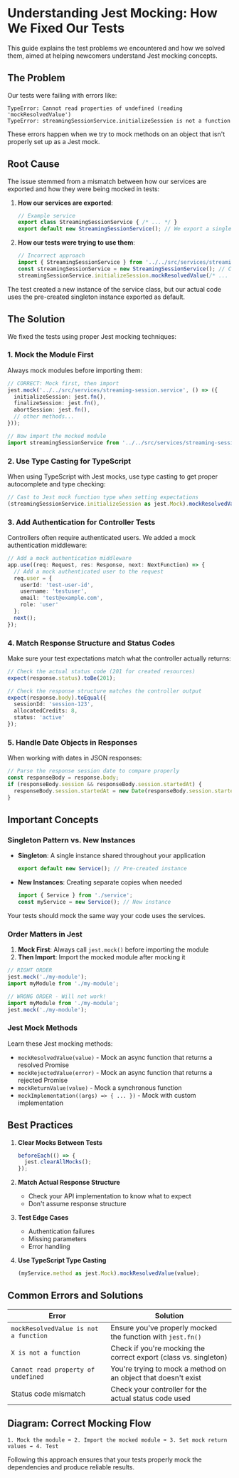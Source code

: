# Understanding Jest Mocking: How We Fixed Our Tests

This guide explains the test problems we encountered and how we solved them, aimed at helping newcomers understand Jest mocking concepts.

## The Problem

Our tests were failing with errors like:

```
TypeError: Cannot read properties of undefined (reading 'mockResolvedValue')
TypeError: streamingSessionService.initializeSession is not a function
```

These errors happen when we try to mock methods on an object that isn't properly set up as a Jest mock.

## Root Cause

The issue stemmed from a mismatch between how our services are exported and how they were being mocked in tests:

1. **How our services are exported**:
   ```typescript
   // Example service
   export class StreamingSessionService { /* ... */ }
   export default new StreamingSessionService(); // We export a singleton instance
   ```

2. **How our tests were trying to use them**:
   ```typescript
   // Incorrect approach
   import { StreamingSessionService } from '../../src/services/streaming-session.service';
   const streamingSessionService = new StreamingSessionService(); // Creating a new instance
   streamingSessionService.initializeSession.mockResolvedValue(/* ... */); // ❌ Error
   ```

The test created a new instance of the service class, but our actual code uses the pre-created singleton instance exported as default.

## The Solution

We fixed the tests using proper Jest mocking techniques:

### 1. Mock the Module First

Always mock modules before importing them:

```typescript
// CORRECT: Mock first, then import
jest.mock('../../src/services/streaming-session.service', () => ({
  initializeSession: jest.fn(),
  finalizeSession: jest.fn(),
  abortSession: jest.fn(),
  // other methods...
}));

// Now import the mocked module
import streamingSessionService from '../../src/services/streaming-session.service';
```

### 2. Use Type Casting for TypeScript

When using TypeScript with Jest mocks, use type casting to get proper autocomplete and type checking:

```typescript
// Cast to Jest mock function type when setting expectations
(streamingSessionService.initializeSession as jest.Mock).mockResolvedValue(mockSession);
```

### 3. Add Authentication for Controller Tests

Controllers often require authenticated users. We added a mock authentication middleware:

```typescript
// Add a mock authentication middleware
app.use((req: Request, res: Response, next: NextFunction) => {
  // Add a mock authenticated user to the request
  req.user = {
    userId: 'test-user-id',
    username: 'testuser',
    email: 'test@example.com',
    role: 'user'
  };
  next();
});
```

### 4. Match Response Structure and Status Codes

Make sure your test expectations match what the controller actually returns:

```typescript
// Check the actual status code (201 for created resources)
expect(response.status).toBe(201);

// Check the response structure matches the controller output
expect(response.body).toEqual({
  sessionId: 'session-123',
  allocatedCredits: 8,
  status: 'active'
});
```

### 5. Handle Date Objects in Responses

When working with dates in JSON responses:

```typescript
// Parse the response session date to compare properly
const responseBody = response.body;
if (responseBody.session && responseBody.session.startedAt) {
  responseBody.session.startedAt = new Date(responseBody.session.startedAt);
}
```

## Important Concepts

### Singleton Pattern vs. New Instances

- **Singleton**: A single instance shared throughout your application
  ```typescript
  export default new Service(); // Pre-created instance
  ```

- **New Instances**: Creating separate copies when needed
  ```typescript
  import { Service } from './service';
  const myService = new Service(); // New instance
  ```

Your tests should mock the same way your code uses the services.

### Order Matters in Jest

1. **Mock First**: Always call `jest.mock()` before importing the module
2. **Then Import**: Import the mocked module after mocking it

```typescript
// RIGHT ORDER
jest.mock('./my-module');
import myModule from './my-module';

// WRONG ORDER - Will not work!
import myModule from './my-module';
jest.mock('./my-module');
```

### Jest Mock Methods

Learn these Jest mocking methods:

- `mockResolvedValue(value)` - Mock an async function that returns a resolved Promise
- `mockRejectedValue(error)` - Mock an async function that returns a rejected Promise
- `mockReturnValue(value)` - Mock a synchronous function
- `mockImplementation((args) => { ... })` - Mock with custom implementation

## Best Practices

1. **Clear Mocks Between Tests**
   ```typescript
   beforeEach(() => {
     jest.clearAllMocks();
   });
   ```

2. **Match Actual Response Structure**
   - Check your API implementation to know what to expect
   - Don't assume response structure

3. **Test Edge Cases**
   - Authentication failures
   - Missing parameters
   - Error handling

4. **Use TypeScript Type Casting**
   ```typescript
   (myService.method as jest.Mock).mockResolvedValue(value);
   ```

## Common Errors and Solutions

| Error | Solution |
|-------|----------|
| `mockResolvedValue is not a function` | Ensure you've properly mocked the function with `jest.fn()` |
| `X is not a function` | Check if you're mocking the correct export (class vs. singleton) |
| `Cannot read property of undefined` | You're trying to mock a method on an object that doesn't exist |
| Status code mismatch | Check your controller for the actual status code used |

## Diagram: Correct Mocking Flow

```
1. Mock the module ➡️ 2. Import the mocked module ➡️ 3. Set mock return values ➡️ 4. Test
```

Following this approach ensures that your tests properly mock the dependencies and produce reliable results.